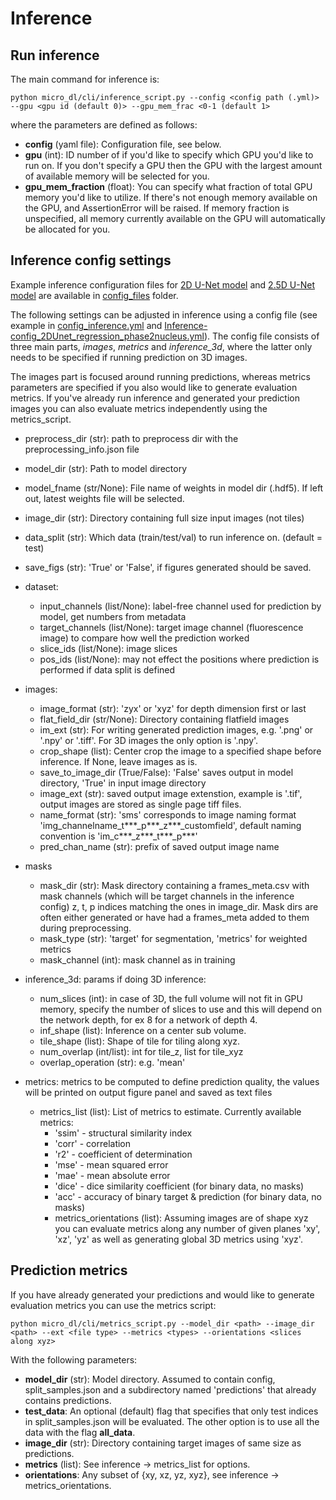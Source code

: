 # Inference

## Run inference

The main command for inference is:

```buildoutcfg
python micro_dl/cli/inference_script.py --config <config path (.yml)> --gpu <gpu id (default 0)> --gpu_mem_frac <0-1 (default 1>
```

where the parameters are defined as follows:

* **config** (yaml file): Configuration file, see below.
* **gpu** (int): ID number of if you'd like to specify which GPU you'd like to run on. If you don't
specify a GPU then the GPU with the largest amount of available memory will be selected for you.
* **gpu_mem_fraction** (float): You can specify what fraction of total GPU memory you'd like to utilize.
If there's not enough memory available on the GPU, and AssertionError will be raised.
If memory fraction is unspecified, all memory currently available on the GPU will automatically
be allocated for you.

## Inference config settings

Example inference configuration files for [2D U-Net model](https://github.com/mehta-lab/microDL/blob/microDL-documentation/config_files/Inference-config_2DUnet_regression_phase2nucleus.yml) and [2.5D U-Net model](https://github.com/mehta-lab/microDL/blob/microDL-documentation/config_files/Inference-config_2.5DUnet_regression_phase2membrane.yml) are available in [config_files](https://github.com/mehta-lab/microDL/tree/microDL-documentation/config_files) folder.

The following settings can be adjusted in inference using a config file (see example in [config_inference.yml](https://github.com/mehta-lab/microDL/blob/microDL-documentation/config_files/config_inference.yml) and [Inference-config_2DUnet_regression_phase2nucleus.yml](https://github.com/mehta-lab/microDL/blob/microDL-documentation/config_files/Inference-config_2DUnet_regression_phase2nucleus.yml)). The config file consists of three main parts, *images*, *metrics* and *inference_3d*, where the latter only needs to be specified if running prediction on 3D images.

The images part is focused around running predictions, whereas metrics parameters are specified if you also would like to generate evaluation metrics. If you've already run inference and generated your prediction images you can also evaluate metrics independently using the metrics_script.

* preprocess_dir (str): path to preprocess dir with the preprocessing_info.json file
* model_dir (str): Path to model directory
* model_fname (str/None): File name of weights in model dir (.hdf5).
If left out, latest weights file will be selected.
* image_dir (str): Directory containing full size input images (not tiles)
* data_split (str): Which data (train/test/val) to run inference on.
 (default = test)
* save_figs (str): 'True' or 'False', if figures generated should be saved.

* dataset:
  * input_channels (list/None): label-free channel used for prediction by model, get numbers from metadata
  * target_channels (list/None): target image channel (fluorescence image) to compare how well the prediction worked
  * slice_ids (list/None): image slices
  * pos_ids (list/None): may not effect the positions where prediction is performed if data split is defined
* images:
  * image_format (str): 'zyx' or 'xyz' for depth dimension first or last
  * flat_field_dir (str/None): Directory containing flatfield images
  * im_ext (str): For writing generated prediction images, e.g. '.png' or '.npy' or '.tiff'. For 3D images the only option is '.npy'.
  * crop_shape (list): Center crop the image to a specified shape before inference. If None, leave images as is.
  * save_to_image_dir (True/False): 'False' saves output in model directory, 'True' in input image directory
  * image_ext (str): saved output image extenstion, example is '.tif', output images are stored as single page tiff files.
  * name_format (str): 'sms' corresponds to image naming format 'img_channelname_t***_p***_z***_customfield', default naming convention is 'im_c***_z***_t***_p***'
  * pred_chan_name (str): prefix of saved output image name
* masks
  * mask_dir (str): Mask directory containing a frames_meta.csv with
    mask channels (which will be target channels in the inference config)
    z, t, p indices matching the ones in image_dir. Mask dirs are often either
    generated or have had a frames_meta added to them during preprocessing.
  * mask_type (str): 'target' for segmentation, 'metrics' for weighted metrics
  * mask_channel (int): mask channel as in training
* inference_3d: params if doing 3D inference:
  * num_slices (int): in case of 3D, the full volume will not fit in GPU
    memory, specify the number of slices to use and this will depend on
    the network depth, for ex 8 for a network of depth 4.
  * inf_shape (list): Inference on a center sub volume.
  * tile_shape (list): Shape of tile for tiling along xyz.
  * num_overlap (int/list): int for tile_z, list for tile_xyz
  * overlap_operation (str): e.g. 'mean'
* metrics: metrics to be computed to define prediction quality, the values will be printed on output figure panel and saved as text files
  * metrics_list (list): List of metrics to estimate. Currently available metrics:
    * 'ssim' - structural similarity index
    * 'corr' - correlation
    * 'r2' - coefficient of determination
    * 'mse' - mean squared error
    * 'mae' - mean absolute error
    * 'dice' - dice similarity coefficient (for binary data, no masks)
    * 'acc' - accuracy of binary target & prediction (for binary data, no masks)
    * metrics_orientations (list): Assuming images are of shape xyz you can evaluate metrics
    along any number of given planes 'xy', 'xz', 'yz' as well as generating global 3D metrics
    using 'xyz'.

## Prediction metrics

If you have already generated your predictions and would like to generate evaluation metrics
you can use the metrics script:

```buildoutcfg
python micro_dl/cli/metrics_script.py --model_dir <path> --image_dir <path> --ext <file type> --metrics <types> --orientations <slices along xyz>
```

With the following parameters:

* **model_dir** (str): Model directory. Assumed to contain config, split_samples.json and a subdirectory
named 'predictions' that already contains predictions.
* **test_data**: An optional (default) flag that specifies that only test indices in split_samples.json
will be evaluated. The other option is to use all the data with the flag **all_data**.
* **image_dir** (str): Directory containing target images of same size as predictions.
* **metrics** (list): See inference -> metrics_list for options.
* **orientations**: Any subset of {xy, xz, yz, xyz}, see inference -> metrics_orientations.
